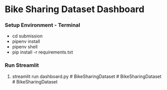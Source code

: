 # Bike Sharing Dataset Dashboard

### Setup Environment - Terminal
* cd submission
* pipenv install
* pipenv shell
* pip install -r requirements.txt

### Run Streamlit
1. streamlit run dashboard.py #   B i k e S h a r i n g D a t a s e t  
 #   B i k e S h a r i n g D a t a s e t  
 #   B i k e S h a r i n g D a t a s e t  
 